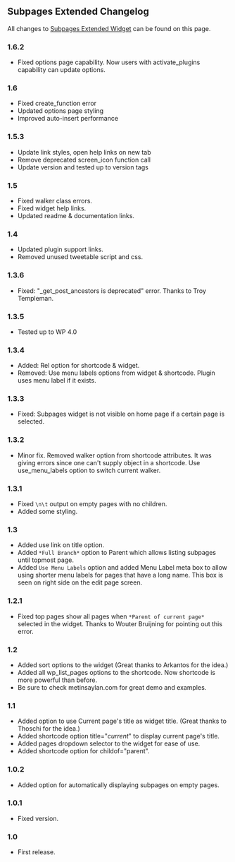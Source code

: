 ## Subpages Extended Changelog

All changes to [Subpages Extended Widget](http://metinsaylan.com/projects/wordpress/subpages-extended/) can be found on this page.

### 1.6.2
* Fixed options page capability. Now users with activate_plugins capability can update options.

### 1.6
* Fixed create_function error
* Updated options page styling
* Improved auto-insert performance

### 1.5.3
* Update link styles, open help links on new tab
* Remove deprecated screen_icon function call
* Update version and tested up to version tags

### 1.5

* Fixed walker class errors.
* Fixed widget help links.
* Updated readme & documentation links.

### 1.4
* Updated plugin support links.
* Removed unused tweetable script and css.

### 1.3.6
* Fixed: "\_get_post_ancestors is deprecated" error. Thanks to Troy Templeman.

### 1.3.5
* Tested up to WP 4.0

### 1.3.4
* Added: Rel option for shortcode & widget.
* Removed: Use menu labels options from widget & shortcode. Plugin uses menu label if it exists.

### 1.3.3
* Fixed: Subpages widget is not visible on home page if a certain page is selected.

### 1.3.2
* Minor fix. Removed walker option from shortcode attributes. It was giving errors since one can't supply object in a shortcode. Use use_menu_labels option to switch current walker.

### 1.3.1
* Fixed `\n\t` output on empty pages with no children.
* Added some styling.

### 1.3
* Added use link on title option.
* Added `*Full Branch*` option to Parent which allows listing subpages until topmost page.
* Added `Use Menu Labels` option and added Menu Label meta box to allow using shorter menu labels for pages that have a long name. This box is seen on right side on the edit page screen.

### 1.2.1
* Fixed top pages show all pages when `*Parent of current page*` selected in the widget. Thanks to Wouter Bruijning for pointing out this error.

### 1.2
* Added sort options to the widget (Great thanks to Arkantos for the idea.)
* Added all wp_list_pages options to the shortcode. Now shortcode is more powerful than before.
* Be sure to check metinsaylan.com for great demo and examples.

### 1.1
* Added option to use Current page's title as widget title. (Great thanks to Thoschi for the idea.)
* Added shortcode option title="*current*" to display current page's title.
* Added pages dropdown selector to the widget for ease of use.
* Added shortcode option for childof="parent".

### 1.0.2
* Added option for automatically displaying subpages on empty pages.

### 1.0.1
* Fixed version.

### 1.0
* First release.
